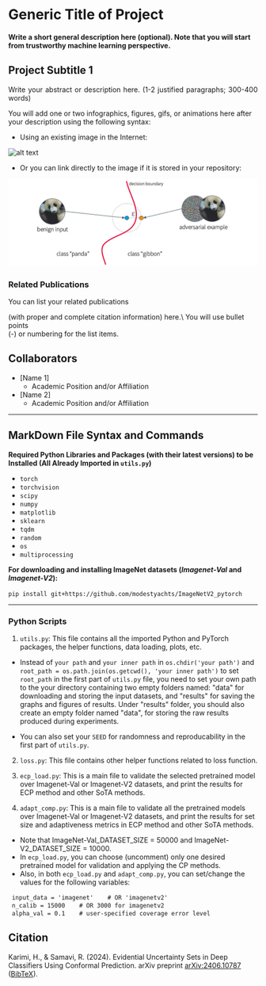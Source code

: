 # Generic Title of Project

#### Write a short general description here (optional). Note that you will start from trustworthy machine learning perspective.


## Project Subtitle 1

<div align="justify">Write your abstract or description here. (1-2 justified paragraphs; 300-400 words)</div>

You will add one or two infographics, figures, gifs, or animations here after your description using the following syntax:

- Using an existing image in the Internet:

![alt text](https://miro.medium.com/v2/resize:fit:1100/format:webp/1*leJxy5cZqSxbN5cSSJRpeA.png)

- Or you can link directly to the image if it is stored in your repository:

![alt text](https://github.com/tailabTMU/ECP/blob/main/test/image.webp)

### Related Publications
You can list your related publications 

(with proper and complete citation information) here.\ You will use bullet points<br/> (-) or numbering for the list items.

## Collaborators

- [Name 1]
  - Academic Position and/or Affiliation
- [Name 2]
  - Academic Position and/or Affiliation

---

## MarkDown File Syntax and Commands


**Required Python Libraries and Packages (with their latest versions) to be Installed (All Already Imported in `utils.py`)**

- `torch`
- `torchvision`
- `scipy`
- `numpy`
- `matplotlib`
- `sklearn`
- `tqdm`
- `random`
- `os`
- `multiprocessing`

**For downloading and installing ImageNet datasets (*Imagenet-Val* and *Imagenet-V2*):**

`pip install git+https://github.com/modestyachts/ImageNetV2_pytorch `

***

### Python Scripts

1. `utils.py`: This file contains all the imported Python and PyTorch packages, the helper functions, data loading, plots, etc.

- Instead of `your path` and `your inner path` in `os.chdir('your path')` and `root_path = os.path.join(os.getcwd(), 'your inner path')` 
to set `root_path` in the first part of `utils.py` file, you need to set your own path to the your directory containing two empty folders named: 
"data" for downloading and storing the input datasets, and "results" for saving the graphs and figures of results. 
Under "results" folder, you should also create an empty folder named "data", for storing the raw results produced during experiments.

- You can also set your `SEED` for randomness and reproducability in the first part of `utils.py`.
 
2. `loss.py`: This file contains other helper functions related to loss function.

3. `ecp_load.py`: This is a main file to validate the selected pretrained model over Imagenet-Val or Imagenet-V2 datasets, and
print the results for ECP method and other SoTA methods.

4. `adapt_comp.py`: This is a main file to validate all the pretrained models over Imagenet-Val or Imagenet-V2 datasets, and
print the results for set size and adaptiveness metrics in ECP method and other SoTA methods.

- Note that ImageNet-Val_DATASET_SIZE = 50000 and ImageNet-V2_DATASET_SIZE = 10000.
- In `ecp_load.py`, you can choose (uncomment) only one desired pretrained model for validation and applying the CP methods.
- Also, in both `ecp_load.py` and `adapt_comp.py`, you can set/change the values for the following variables:
```
 input_data = 'imagenet'    # OR 'imagenetv2'
 n_calib = 15000    # OR 3000 for imagenetv2
 alpha_val = 0.1    # user-specified coverage error level
```

## Citation
Karimi, H., & Samavi, R. (2024). Evidential Uncertainty Sets in Deep Classifiers Using Conformal Prediction. arXiv preprint [arXiv:2406.10787](https://arxiv.org/abs/2406.10787) ([BibTeX](https://scholar.googleusercontent.com/scholar.bib?q=info:-Xtg9_TC0l8J:scholar.google.com/&output=citation&scisdr=ClHThqE0EInapi4G4T8:AFWwaeYAAAAAZocA-T_QDOFB9Ot3-ZLzwBjva18&scisig=AFWwaeYAAAAAZocA-XghJuYAkw1mPHw1BpbBO1g&scisf=4&ct=citation&cd=-1&hl=en)).
